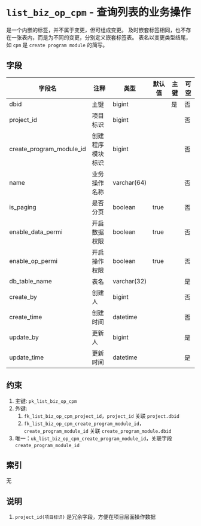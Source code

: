 # `list_biz_op_cpm` - 查询列表的业务操作

是一个内嵌的标签，并不属于变更，但可组成变更。
及时嵌套标签相同，也不存在一张表内，而是为不同的变更，分别定义嵌套标签表。
表名以变更类型结尾，如 `cpm` 是 `create program module` 的简写。

## 字段

| 字段名                   | 注释             | 类型        | 默认值 | 主键 | 可空 |
| ------------------------ | ---------------- | ----------- | ------ | ---- | ---- |
| dbid                     | 主键             | bigint      |        | 是   | 否   |
| project_id               | 项目标识         | bigint      |        |      | 否   |
| create_program_module_id | 创建程序模块标识 | bigint      |        |      | 否   |
| name                     | 业务操作名称     | varchar(64) |        |      | 否   |
| is_paging                | 是否分页         | boolean     | true   |      | 否   |
| enable_data_permi        | 开启数据权限     | boolean     | true   |      | 否   |
| enable_op_permi          | 开启操作权限     | boolean     | true   |      | 否   |
| db_table_name            | 表名             | varchar(32) |        |      | 是   |
| create_by                | 创建人           | bigint      |        |      | 否   |
| create_time              | 创建时间         | datetime    |        |      | 否   |
| update_by                | 更新人           | bigint      |        |      | 是   |
| update_time              | 更新时间         | datetime    |        |      | 是   |

## 约束

1. 主键: `pk_list_biz_op_cpm`
2. 外键: 
   1. `fk_list_biz_op_cpm_project_id`，`project_id` 关联 `project.dbid`
   2. `fk_list_biz_op_cpm_create_program_module_id`，`create_program_module_id` 关联 `create_program_module.dbid`
3. 唯一：`uk_list_biz_op_cpm_create_program_module_id`，关联字段 `create_program_module_id`

## 索引

无

## 说明

1. `project_id(项目标识)` 是冗余字段，方便在项目层面操作数据